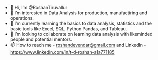 - 👋 Hi, I’m @RoshanTiruvallur
- 👀 I’m interested in Data Analysis for production, manufactiring and operations.
- 🌱 I’m currently learning the basics to data analysis, statistics and the basic tools like Excel, SQL, Python Pandas, and Tableau.
- 💞️ I’m looking to collaborate on learning data analysis with likeminded people and potential mentors.
- 📫 How to reach me - roshandevendar@gmail.com and LinkedIn - https://www.linkedin.com/in/t-d-roshan-a1a771185

<!---
RoshanTiruvallur/RoshanTiruvallur is a ✨ special ✨ repository because its `README.md` (this file) appears on your GitHub profile.
You can click the Preview link to take a look at your changes.
--->
